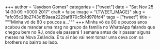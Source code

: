 
+++
author = "Jaydson Gomes"
categories = ["tweet"]
date = "Sat Nov 25 14:30:09 +0000 2017"
draft = false
image = "{TWEET_IMAGE}"
slug = "afc05c28b2743c159aea2229af870c5b1d978fd4"
tags = ["tweet"]
title = """Minha vó de 80 e poucos a..."""
+++
Minha vó de 80 e poucos anos acabou de mandar uma msg no grupo da família no WhatsApp falando que chegou bem no RJ, onde ela passará 1 semana antes de ir passar alguns meses na Nova Zelândia. E tu aí não vai nem tomar uma ceva com os brothers no bairro ao lado.

